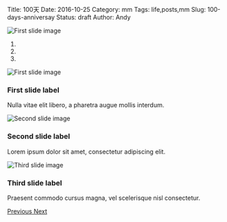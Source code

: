 Title: 100天
Date: 2016-10-25
Category: mm
Tags: life,posts,mm
Slug: 100-days-anniversay
Status: draft
Author: Andy

<img data-src="holder.js/900x500 "   alt="First slide image" src="/static/images/warcraft_movie_20160626.jpg"  alt="cinema" class="carousel-inner img-responsive img-rounded">
          
<div class="bs-example">
    <div id="carousel-example-captions" class="carousel slide" data-ride="carousel">
      <ol class="carousel-indicators">
        <li data-target="#carousel-example-captions" data-slide-to="0" class="active"></li>
        <li data-target="#carousel-example-captions" data-slide-to="1"></li>
        <li data-target="#carousel-example-captions" data-slide-to="2"></li>
      </ol>
      <div class="carousel-inner" role="listbox">
        <div class="item active">
          <img data-src="holder.js/900x500?random=yes&text=Hello"   alt="First slide image">
          <div class="carousel-caption">
            <h3>First slide label</h3>
            <p>Nulla vitae elit libero, a pharetra augue mollis interdum.</p>
          </div>
        </div>
        <div class="item">
          <img data-src="holder.js/900x500/auto/#666:#666" alt="Second slide image">
          <div class="carousel-caption">
            <h3>Second slide label</h3>
            <p>Lorem ipsum dolor sit amet, consectetur adipiscing elit.</p>
          </div>
        </div>
        <div class="item">
          <img data-src="holder.js/900x500/auto/#555:#5555" alt="Third slide image">
          <div class="carousel-caption">
            <h3>Third slide label</h3>
            <p>Praesent commodo cursus magna, vel scelerisque nisl consectetur.</p>
          </div>
        </div>
      </div>
      <a class="left carousel-control" href="#carousel-example-captions" role="button" data-slide="prev">
        <span class="glyphicon glyphicon-chevron-left"></span>
        <span class="sr-only">Previous</span>
      </a>
      <a class="right carousel-control" href="#carousel-example-captions" role="button" data-slide="next">
        <span class="glyphicon glyphicon-chevron-right"></span>
        <span class="sr-only">Next</span>
      </a>
    </div>
  </div><!-- /example --> 